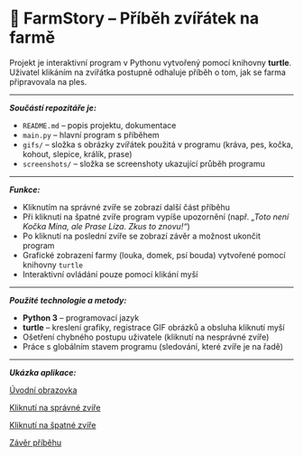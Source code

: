 # 🐄 FarmStory – Příběh zvířátek na farmě

Projekt je interaktivní program v Pythonu vytvořený pomocí knihovny **turtle**.  
Uživatel klikáním na zvířátka postupně odhaluje příběh o tom, jak se farma připravovala na ples.  

---

***Součástí repozitáře je:***
- `README.md` – popis projektu, dokumentace  
- `main.py` – hlavní program s příběhem  
- `gifs/` – složka s obrázky zvířátek použitá v programu (kráva, pes, kočka, kohout, slepice, králík, prase)  
- `screenshots/` – složka se screenshoty ukazující průběh programu  

---

***Funkce:***
- Kliknutím na správné zvíře se zobrazí další část příběhu  
- Při kliknutí na špatné zvíře program vypíše upozornění (např. *„Toto není Kočka Mína, ale Prase Líza. Zkus to znovu!“*)  
- Po kliknutí na poslední zvíře se zobrazí závěr a možnost ukončit program  
- Grafické zobrazení farmy (louka, domek, psí bouda) vytvořené pomocí knihovny `turtle`  
- Interaktivní ovládání pouze pomocí klikání myší  

---

***Použité technologie a metody:***
- **Python 3** – programovací jazyk  
- **turtle** – kreslení grafiky, registrace GIF obrázků a obsluha kliknutí myší  
- Ošetření chybného postupu uživatele (kliknutí na nesprávné zvíře)  
- Práce s globálním stavem programu (sledování, které zvíře je na řadě)  

---

***Ukázka aplikace:***

[Úvodní obrazovka](gifs/uvodni_strana.png)  

[Kliknutí na správné zvíře](gifs/klik_spravne_zvire.png)  

[Kliknutí na špatné zvíře](gifs/klik_spatne_zvire.png)  

[Závěr příběhu](gifs/zaver_pribehu.png)  
